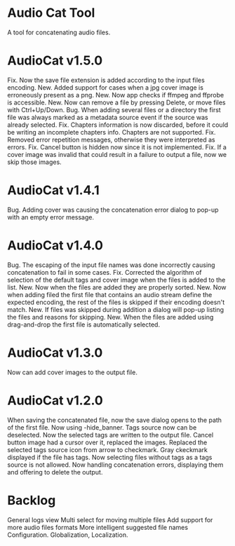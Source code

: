 ﻿# Audio Cat Tool 

A tool for concatenating audio files.

AudioCat v1.5.0
===============
Fix. Now the save file extension is added according to the input files encoding.
New. Added support for cases when a jpg cover image is erroneously present as a png.
New. Now app checks if ffmpeg and ffprobe is accessible.
New. Now can remove a file by pressing Delete, or move files with Ctrl+Up/Down.
Bug. When adding several files or a directory the first file was always marked as a metadata source event if the source was already selected.
Fix. Chapters information is now discarded, before it could be writing an incomplete chapters info. Chapters are not supported.
Fix. Removed error repetition messages, otherwise they were interpreted as errors.
Fix. Cancel button is hidden now since it is not implemented.
Fix. If a cover image was invalid that could result in a failure to output a file, now we skip those images.

AudioCat v1.4.1
===============
Bug. Adding cover was causing the concatenation error dialog to pop-up with an empty error message.

AudioCat v1.4.0
===============
Bug. The escaping of the input file names was done incorrectly causing concatenation to fail in some cases.
Fix. Corrected the algorithm of selection of the default tags and cover image when the files is added to the list.
New. Now when the files are added they are properly sorted.
New. Now when adding filed the first file that contains an audio stream define the expected encoding, the rest of the files is skipped if their encoding doesn't match.
New. If files was skipped during addition a dialog will pop-up listing the files and reasons for skipping.
New. When the files are added using drag-and-drop the first file is automatically selected.

AudioCat v1.3.0
===============
Now can add cover images to the output file.

AudioCat v1.2.0
===============
When saving the concatenated file, now the save dialog opens to the path of the first file.
Now using -hide_banner.
Tags source now can be deselected.
Now the selected tags are written to the output file.
Cancel button image had a cursor over it, replaced the images.
Replaced the selected tags source icon from arrow to checkmark.
Gray ckeckmark displayed if the file has tags. 
Now selecting files without tags as a tags source is not allowed.
Now handling concatenation errors, displaying them and offering to delete the output.


Backlog
=======
General logs view
Multi select for moving multiple files
Add support for more audio files formats
More intelligent suggested file names
Configuration.
Globalization, Localization.
